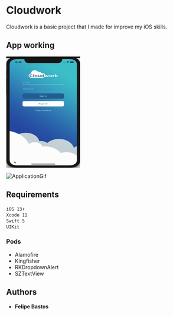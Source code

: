 # Cloudwork

Cloudwork is a basic project that I made for improve my iOS skills.

## App working
<img align="center" width="200" height="300" src="https://github.com/FelipeABastos/Cloudwork/blob/master/GifRegisterForgotPassword.gif">

![ApplicationGif](https://github.com/FelipeABastos/Cloudwork/blob/master/gifApplication.gif)

## Requirements

```
iOS 13+
Xcode 11
Swift 5
UIKit
```

### Pods

* Alamofire
* Kingfisher
* RKDropdownAlert
* SZTextView

## Authors

* **Felipe Bastos** 


